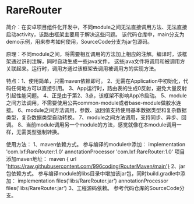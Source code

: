 # RareRouter
简介：在安卓项目组件化开发中，不同module之间无法直接调用方法、无法直接启动activity，该路由框架主要用于解决这些问题。
     该代码仓库中，main分支为demo示例，用来参考如何使用，SourceCode分支为jar包源码。

原理：不同module之间，将需要相互调用的方法加上相应的注解。编译时，该框架通过识别注解，同时自动生成一些java文件，
     这些java文件将调用和被调用方关联起来。运行时，调用方通过该框架去调用被调用方的实现方法。

特点：1、使用简单，只需maven依赖即可。
     2、无需在Application中初始化，代码任何地方可以直接引用。 
     3、App运行时，路由表的生成0反射，避免大量反射引起性能问题。 
     4、正是由于第2、3点，该框架不影响App冷启动。
     5、module之间方法调用，不需要使用公共common-module或者base-module做胶水连接。
     6、module之间方法调用，参数、返回值支持使用基本数据类型和复杂数据类型，复杂数据类型自动转换。
     7、module之间方法调用，支持同步、异步、回调。
     8、当前module调用另一个module的方法，感觉就像在本module调用一样，无需类型强制转换。


使用方法：
     1、maven依赖方式。
        参与编译的module中添加：
          implementation 'com.lxf:RareRouter:1.0'
          annotationProcessor 'com.lxf:RareRouter:1.0'
        项目添加maven地址：
          maven { url 'https://raw.githubusercontent.com/996coding/RouterMaven/main'}
     2、jar包依赖方式。
        参与编译module的libs目录中增加该jar包，同时build.gradle中添加：
          implementation files('libs/RareRouter.jar')
          annotationProcessor files('libs/RareRouter.jar')
     3、工程源码依赖。
        参考代码仓库的SourceCode分支。

